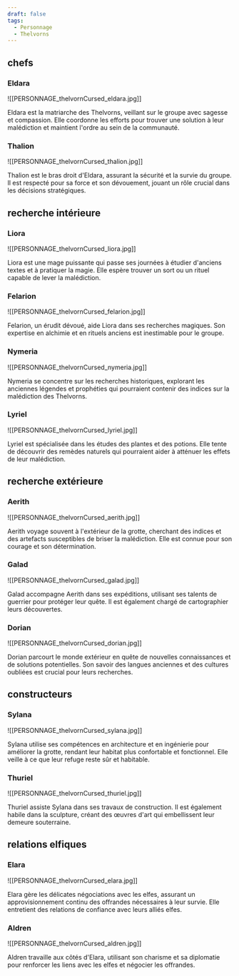 ```yaml
---
draft: false
tags:
  - Personnage
  - Thelvorns
---
```


## chefs

### Eldara

![[PERSONNAGE_thelvornCursed_eldara.jpg]]

Eldara est la matriarche des Thelvorns, veillant sur le groupe avec sagesse et compassion. Elle coordonne les efforts pour trouver une solution à leur malédiction et maintient l'ordre au sein de la communauté. 

### Thalion

![[PERSONNAGE_thelvornCursed_thalion.jpg]]

Thalion est le bras droit d'Eldara, assurant la sécurité et la survie du groupe. Il est respecté pour sa force et son dévouement, jouant un rôle crucial dans les décisions stratégiques. 

## recherche intérieure

### Liora

![[PERSONNAGE_thelvornCursed_liora.jpg]]

Liora est une mage puissante qui passe ses journées à étudier d'anciens textes et à pratiquer la magie. Elle espère trouver un sort ou un rituel capable de lever la malédiction. 

### Felarion

![[PERSONNAGE_thelvornCursed_felarion.jpg]]

Felarion, un érudit dévoué, aide Liora dans ses recherches magiques. Son expertise en alchimie et en rituels anciens est inestimable pour le groupe.

### Nymeria

![[PERSONNAGE_thelvornCursed_nymeria.jpg]]

Nymeria se concentre sur les recherches historiques, explorant les anciennes légendes et prophéties qui pourraient contenir des indices sur la malédiction des Thelvorns. 

### Lyriel

![[PERSONNAGE_thelvornCursed_lyriel.jpg]]

Lyriel est spécialisée dans les études des plantes et des potions. Elle tente de découvrir des remèdes naturels qui pourraient aider à atténuer les effets de leur malédiction. 

## recherche extérieure

### Aerith

![[PERSONNAGE_thelvornCursed_aerith.jpg]]

Aerith voyage souvent à l'extérieur de la grotte, cherchant des indices et des artefacts susceptibles de briser la malédiction. Elle est connue pour son courage et son détermination. 

### Galad

![[PERSONNAGE_thelvornCursed_galad.jpg]]

Galad accompagne Aerith dans ses expéditions, utilisant ses talents de guerrier pour protéger leur quête. Il est également chargé de cartographier leurs découvertes. 

### Dorian

![[PERSONNAGE_thelvornCursed_dorian.jpg]]

Dorian parcourt le monde extérieur en quête de nouvelles connaissances et de solutions potentielles. Son savoir des langues anciennes et des cultures oubliées est crucial pour leurs recherches. 

## constructeurs

### Sylana

![[PERSONNAGE_thelvornCursed_sylana.jpg]]

Sylana utilise ses compétences en architecture et en ingénierie pour améliorer la grotte, rendant leur habitat plus confortable et fonctionnel. Elle veille à ce que leur refuge reste sûr et habitable. 

### Thuriel

![[PERSONNAGE_thelvornCursed_thuriel.jpg]]

Thuriel assiste Sylana dans ses travaux de construction. Il est également habile dans la sculpture, créant des œuvres d'art qui embellissent leur demeure souterraine. 

## relations elfiques

### Elara

![[PERSONNAGE_thelvornCursed_elara.jpg]]

Elara gère les délicates négociations avec les elfes, assurant un approvisionnement continu des offrandes nécessaires à leur survie. Elle entretient des relations de confiance avec leurs alliés elfes. 

### Aldren

![[PERSONNAGE_thelvornCursed_aldren.jpg]]

Aldren travaille aux côtés d'Elara, utilisant son charisme et sa diplomatie pour renforcer les liens avec les elfes et négocier les offrandes. 